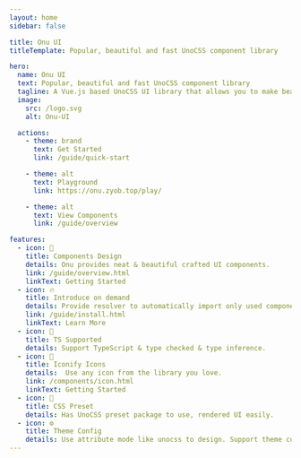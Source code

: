 ```yaml
---
layout: home
sidebar: false

title: Onu UI
titleTemplate: Popular, beautiful and fast UnoCSS component library

hero:
  name: Onu UI
  text: Popular, beautiful and fast UnoCSS component library
  tagline: A Vue.js based UnoCSS UI library that allows you to make beautiful websites
  image: 
    src: /logo.svg
    alt: Onu-UI

  actions:
    - theme: brand
      text: Get Started
      link: /guide/quick-start

    - theme: alt
      text: Playground
      link: https://onu.zyob.top/play/

    - theme: alt
      text: View Components
      link: /guide/overview

features:
  - icon: 🌈 
    title: Components Design
    details: Onu provides neat & beautiful crafted UI components.
    link: /guide/overview.html
    linkText: Getting Started
  - icon: 🔥 
    title: Introduce on demand 
    details: Provide resolver to automatically import only used components.
    link: /guide/install.html
    linkText: Learn More
  - icon: 🎉
    title: TS Supported
    details: Support TypeScript & type checked & type inference.
  - icon: 💎
    title: Iconify Icons
    details:  Use any icon from the library you love.
    link: /components/icon.html
    linkText: Getting Started
  - icon: 🍬
    title: CSS Preset
    details: Has UnoCSS preset package to use, rendered UI easily.
  - icon: ⚙️ 
    title: Theme Config
    details: Use attribute mode like unocss to design. Support theme config to customize theme.
---
```

